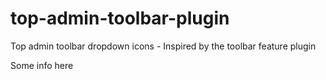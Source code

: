 # top-admin-toolbar-plugin
Top admin toolbar dropdown icons - Inspired by the toolbar feature plugin

Some info here
